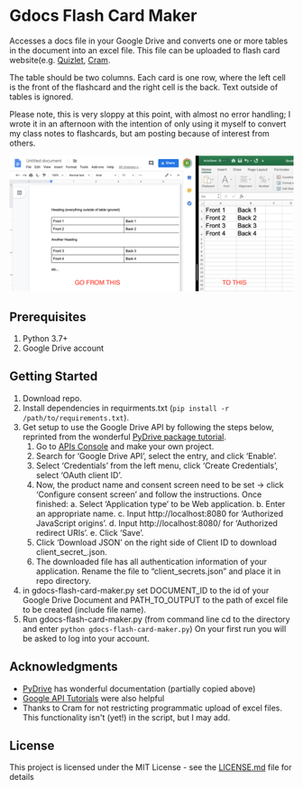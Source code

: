 # Gdocs Flash Card Maker

Accesses a docs file in your Google Drive and converts one or more tables in the document into an excel file. This file can be uploaded
to flash card website(e.g. [Quizlet](https://help.quizlet.com/hc/en-us/articles/360029977151-Creating-sets-by-importing-content), [Cram](https://www.cram.com/flashcards/create).

The table should be two columns. Each card is one row, where the left cell is the front of the flashcard and the right cell is the back. Text outside of tables is ignored.

Please note, this is very sloppy at this point, with almost no error handling; I wrote it in an afternoon with the intention of only using it myself to convert my class notes to flashcards, but am posting because of interest from others.

![pic](demo-pic.png)
## Prerequisites

1. Python 3.7+
2. Google Drive account

## Getting Started

1. Download repo.
2. Install dependencies in requirments.txt (`pip install -r /path/to/requirements.txt`).
3. Get setup to use the Google Drive API by following the steps below, reprinted from the wonderful [PyDrive package tutorial](https://pythonhosted.org/PyDrive/quickstart.html).
    1. Go to [APIs Console](https://console.cloud.google.com/cloud-resource-manager) and make your own project.
    2. Search for ‘Google Drive API’, select the entry, and click ‘Enable’.
    3. Select ‘Credentials’ from the left menu, click ‘Create Credentials’, select ‘OAuth client ID’.
    4. Now, the product name and consent screen need to be set -> click ‘Configure consent screen’ and follow the instructions. Once finished:
        a. Select ‘Application type’ to be Web application.
        b. Enter an appropriate name.
        c. Input http://localhost:8080 for ‘Authorized JavaScript origins’.
        d. Input http://localhost:8080/ for ‘Authorized redirect URIs’.
        e. Click ‘Save’.
    5. Click ‘Download JSON’ on the right side of Client ID to download client_secret_<really long ID>.json.
    6. The downloaded file has all authentication information of your application. Rename the file to “client_secrets.json” and place it in repo directory.
4. in gdocs-flash-card-maker.py set DOCUMENT_ID to the id of your Google Drive Document and PATH_TO_OUTPUT to the path of excel file to be created (include file name).
5. Run gdocs-flash-card-maker.py (from command line cd to the directory and enter `python gdocs-flash-card-maker.py`)
On your first run you will be asked to log into your account.

## Acknowledgments

* [PyDrive](https://pythonhosted.org/PyDrive/quickstart.html) has wonderful documentation (partially copied above)
* [Google API Tutorials](https://developers.google.com/docs/api/how-tos/tables) were also helpful
* Thanks to Cram for not restricting programmatic upload of excel files. This functionality isn't (yet!) in the script, but I may add.

## License

This project is licensed under the MIT License - see the [LICENSE.md](LICENSE.md) file for details
